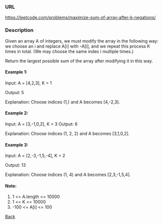 ### URL
https://leetcode.com/problems/maximize-sum-of-array-after-k-negations/

### Description
Given an array A of integers, we must modify the array in the following way: we choose an i and replace A[i] with -A[i], and we repeat this process K times in total.  (We may choose the same index i multiple times.)

Return the largest possible sum of the array after modifying it in this way.

 

#### Example 1:

Input: A = [4,2,3], K = 1

Output: 5

Explanation: Choose indices (1,) and A becomes [4,-2,3].
#### Example 2:

Input: A = [3,-1,0,2], K = 3
Output: 6

Explanation: Choose indices (1, 2, 2) and A becomes [3,1,0,2].
#### Example 3:

Input: A = [2,-3,-1,5,-4], K = 2

Output: 13

Explanation: Choose indices (1, 4) and A becomes [2,3,-1,5,4].
 

#### Note:

1. 1 <= A.length <= 10000
2. 1 <= K <= 10000
3. -100 <= A[i] <= 100


[Back](readme.md)